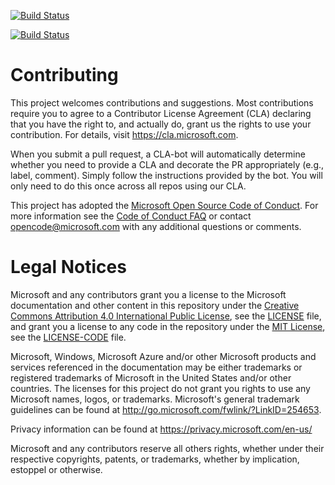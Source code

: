 
[![Build Status](https://dev.azure.com/wangershaohui/MyFirstDevOps/_apis/build/status/wanghui2019.pipelines-java?branchName=master)](https://dev.azure.com/wangershaohui/MyFirstDevOps/_build/latest?definitionId=1&branchName=master)


[![Build Status](https://dev.azure.com/wangershaohui/158fe5dd-83fb-4fec-88eb-85ea30c737f8/d73fe183-9429-4641-87ce-d4b1d5b77eda/_apis/work/boardbadge/1603f0a2-a7e4-454e-95fa-856a67b42ec0?columnOptions=1)](https://dev.azure.com/wangershaohui/158fe5dd-83fb-4fec-88eb-85ea30c737f8/_boards/board/t/d73fe183-9429-4641-87ce-d4b1d5b77eda/Microsoft.EpicCategory)

# Contributing

This project welcomes contributions and suggestions.  Most contributions require you to agree to a
Contributor License Agreement (CLA) declaring that you have the right to, and actually do, grant us
the rights to use your contribution. For details, visit https://cla.microsoft.com.

When you submit a pull request, a CLA-bot will automatically determine whether you need to provide
a CLA and decorate the PR appropriately (e.g., label, comment). Simply follow the instructions
provided by the bot. You will only need to do this once across all repos using our CLA.

This project has adopted the [Microsoft Open Source Code of Conduct](https://opensource.microsoft.com/codeofconduct/).
For more information see the [Code of Conduct FAQ](https://opensource.microsoft.com/codeofconduct/faq/) or
contact [opencode@microsoft.com](mailto:opencode@microsoft.com) with any additional questions or comments.

# Legal Notices

Microsoft and any contributors grant you a license to the Microsoft documentation and other content
in this repository under the [Creative Commons Attribution 4.0 International Public License](https://creativecommons.org/licenses/by/4.0/legalcode),
see the [LICENSE](LICENSE) file, and grant you a license to any code in the repository under the [MIT License](https://opensource.org/licenses/MIT), see the
[LICENSE-CODE](LICENSE-CODE) file.

Microsoft, Windows, Microsoft Azure and/or other Microsoft products and services referenced in the documentation
may be either trademarks or registered trademarks of Microsoft in the United States and/or other countries.
The licenses for this project do not grant you rights to use any Microsoft names, logos, or trademarks.
Microsoft's general trademark guidelines can be found at http://go.microsoft.com/fwlink/?LinkID=254653.

Privacy information can be found at https://privacy.microsoft.com/en-us/

Microsoft and any contributors reserve all others rights, whether under their respective copyrights, patents,
or trademarks, whether by implication, estoppel or otherwise.
